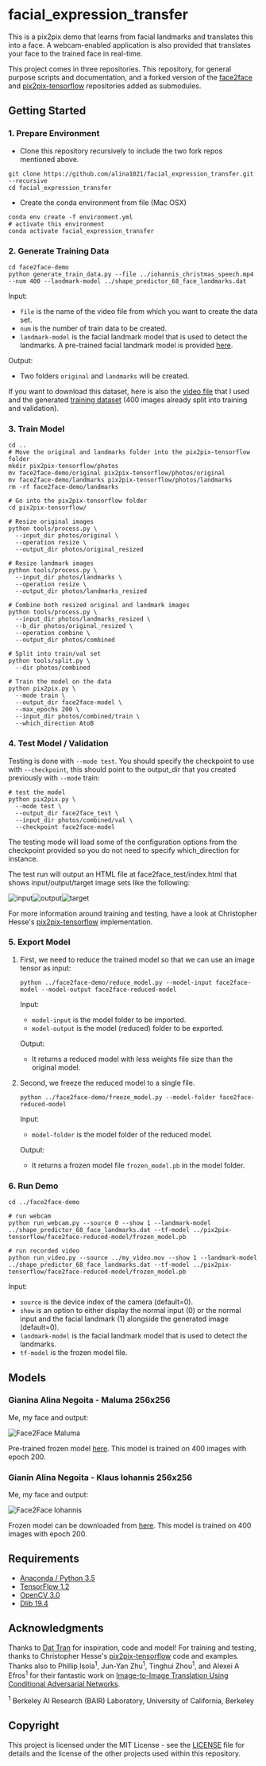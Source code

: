 # facial_expression_transfer

This is a pix2pix demo that learns from facial landmarks and translates this into a face. A webcam-enabled application is also provided that translates your face to the trained face in real-time.

This project comes in three repositories. This repository, for general purpose scripts and documentation, and a forked version of the [face2face](https://github.com/datitran/face2face-demo) and [pix2pix-tensorflow](https://github.com/affinelayer/pix2pix-tensorflow)  repositories added as submodules. 

## Getting Started

### 1. Prepare Environment

- Clone this repository recursively to include the two fork repos mentioned above.
```
git clone https://github.com/alina1021/facial_expression_transfer.git --recursive
cd facial_expression_transfer
```

- Create the conda environment from file (Mac OSX)
```
conda env create -f environment.yml
# activate this environment
conda activate facial_expression_transfer
```
### 2. Generate Training Data

```
cd face2face-demo
python generate_train_data.py --file ../iohannis_christmas_speech.mp4 --num 400 --landmark-model ../shape_predictor_68_face_landmarks.dat
```

Input:

- `file` is the name of the video file from which you want to create the data set.
- `num` is the number of train data to be created.
- `landmark-model` is the facial landmark model that is used to detect the landmarks. A pre-trained facial landmark model is provided [here](http://dlib.net/files/shape_predictor_68_face_landmarks.dat.bz2).

Output:

- Two folders `original` and `landmarks` will be created.

If you want to download this dataset, here is also the [video file](https://drive.google.com/file/d/1JGN6uulKeRS6adWbRHmIDaWKcrmKyRKq/view?usp=sharing) that I used and the generated [training dataset](https://drive.google.com/file/d/1KXfM_aC5GCRFKYls62r_sEpHV6nipOW-/view?usp=sharing) (400 images already split into training and validation).

### 3. Train Model

```
cd ..
# Move the original and landmarks folder into the pix2pix-tensorflow folder
mkdir pix2pix-tensorflow/photos
mv face2face-demo/original pix2pix-tensorflow/photos/original
mv face2face-demo/landmarks pix2pix-tensorflow/photos/landmarks
rm -rf face2face-demo/landmarks

# Go into the pix2pix-tensorflow folder
cd pix2pix-tensorflow/

# Resize original images
python tools/process.py \
  --input_dir photos/original \
  --operation resize \
  --output_dir photos/original_resized

# Resize landmark images
python tools/process.py \
  --input_dir photos/landmarks \
  --operation resize \
  --output_dir photos/landmarks_resized

# Combine both resized original and landmark images
python tools/process.py \
  --input_dir photos/landmarks_resized \
  --b_dir photos/original_resized \
  --operation combine \
  --output_dir photos/combined

# Split into train/val set
python tools/split.py \
  --dir photos/combined

# Train the model on the data
python pix2pix.py \
  --mode train \
  --output_dir face2face-model \
  --max_epochs 200 \
  --input_dir photos/combined/train \
  --which_direction AtoB
```

### 4. Test Model / Validation

Testing is done with `--mode test`. You should specify the checkpoint to use with `--checkpoint`, this should point to the output_dir that you created previously with `--mode` train:

```
# test the model
python pix2pix.py \
  --mode test \
  --output_dir face2face_test \
  --input_dir photos/combined/val \
  --checkpoint face2face-model
```

The testing mode will load some of the configuration options from the checkpoint provided so you do not need to specify which_direction for instance.

The test run will output an HTML file at face2face_test/index.html that shows input/output/target image sets like the following:

![input](images/10-inputs.png)![output](images/10-outputs.png)![target](images/10-targets.png)

For more information around training and testing, have a look at Christopher Hesse's [pix2pix-tensorflow](https://github.com/affinelayer/pix2pix-tensorflow) implementation.

### 5. Export Model

1. First, we need to reduce the trained model so that we can use an image tensor as input:
    ```
    python ../face2face-demo/reduce_model.py --model-input face2face-model --model-output face2face-reduced-model
    ```

    Input:

    - `model-input` is the model folder to be imported.
    - `model-output` is the model (reduced) folder to be exported.

    Output:

    - It returns a reduced model with less weights file size than the original model.

2. Second, we freeze the reduced model to a single file.
    ```
    python ../face2face-demo/freeze_model.py --model-folder face2face-reduced-model
    ```

    Input:

    - `model-folder` is the model folder of the reduced model.

    Output:

    - It returns a frozen model file `frozen_model.pb` in the model folder.

### 6. Run Demo

```
cd ../face2face-demo

# run webcam
python run_webcam.py --source 0 --show 1 --landmark-model ../shape_predictor_68_face_landmarks.dat --tf-model ../pix2pix-tensorflow/face2face-reduced-model/frozen_model.pb

# run recorded video
python run_video.py --source ../my_video.mov --show 1 --landmark-model ../shape_predictor_68_face_landmarks.dat --tf-model ../pix2pix-tensorflow/face2face-reduced-model/frozen_model.pb
```

Input:

- `source` is the device index of the camera (default=0).
- `show` is an option to either display the normal input (0) or the normal input and the facial landmark (1) alongside the generated image (default=0).
- `landmark-model` is the facial landmark model that is used to detect the landmarks.
- `tf-model` is the frozen model file.



## Models

### Gianina Alina Negoita - Maluma 256x256

Me, my face and output:

![Face2Face Maluma](images/alina-maluma.gif)

Pre-trained frozen model [here](https://drive.google.com/file/d/1FZ1RL9BCIulKMrX_v2hicYLv80SB55ws/view?usp=sharing). This model is trained on 400 images with epoch 200.

### Gianin Alina Negoita - Klaus Iohannis 256x256

Me, my face and output:

![Face2Face Iohannis](images/alina_iohannis.gif)

Frozen model can be downloaded from [here](https://drive.google.com/file/d/1C5bN5J6_W9Zxs304nMyFiByieqbH-w_J/view?usp=sharing). This model is trained on 400 images with epoch 200.

## Requirements
- [Anaconda / Python 3.5](https://www.continuum.io/downloads)
- [TensorFlow 1.2](https://www.tensorflow.org/)
- [OpenCV 3.0](http://opencv.org/)
- [Dlib 19.4](http://dlib.net/)

## Acknowledgments

Thanks to [Dat Tran](http://www.dat-tran.com/) for inspiration, code and model! 
For training and testing, thanks to Christopher Hesse's [pix2pix-tensorflow](https://github.com/affinelayer/pix2pix-tensorflow) code and examples.
Thanks also to Phillip Isola<sup>1</sup>, Jun-Yan Zhu<sup>1</sup>, Tinghui Zhou<sup>1</sup>, and Alexei A Efros<sup>1</sup> for their fantastic work on [Image-to-Image Translation Using Conditional Adversarial Networks](https://arxiv.org/pdf/1611.07004v1.pdf). 

<sup>1</sup> Berkeley AI Research (BAIR) Laboratory, University of California, Berkeley

## Copyright

This project is licensed under the MIT License - see the [LICENSE](LICENSE) file for details and the license of the other projects used within this repository.

